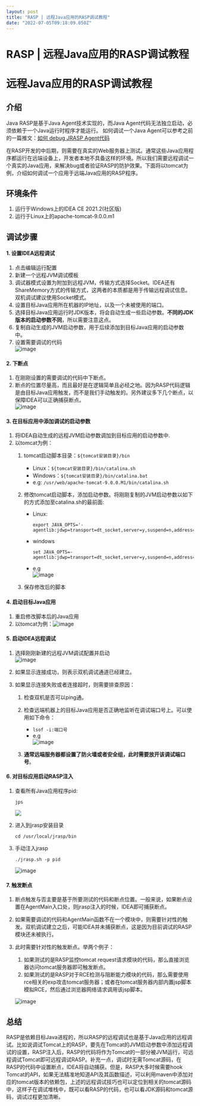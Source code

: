 ```yaml
---
layout: post
title: "RASP | 远程Java应用的RASP调试教程"
date: "2022-07-05T09:18:09.050Z"
---
```

RASP | 远程Java应用的RASP调试教程
========================

远程Java应用的RASP调试教程
=================

介绍
--

Java RASP是基于Java Agent技术实现的，而Java Agent代码无法独立启动，必须依赖于一个Java运行时程序才能运行。 如何调试一个Java Agent可以参考之前的一篇推文：[如何 debug JRASP Agent代码](https://mp.weixin.qq.com/s/Sj4T15BAcgymx7Yt15bGug)

在RASP开发的中后期，则需要在真实的Web服务器上测试。通常这些Java应用程序都运行在远端设备上，开发者本地不具备这样的环境。所以我们需要远程调试一个真实的Java应用，来解决bug或者验证RASP的防护效果。下面将以tomcat为例，介绍如何调试一个应用于远端Java应用的RASP程序。

环境条件
----

1.  运行于Windows上的IDEA CE 2021.2(社区版)
2.  运行于Linux上的apache-tomcat-9.0.0.m1

调试步骤
----

#### 1\. 设置IDEA远程调试

1.  点击编辑运行配置
2.  新建一个远程JVM调试模板
3.  调试器模式设置为附加到远程JVM，传输方式选择Socket。IDEA还有ShareMemory方式的传输方式，这两者的本质都是用于传输远程调试信息。双机调试建议使用Socket模式。
4.  设置目标Java应用所在机器的IP地址，以及一个未被使用的端口。
5.  选择目标Java应用运行时JDK版本，将会自动生成一些启动参数。**不同的JDK版本的启动参数不同**，所以需要注意这点。
6.  复制自动生成的JVM启动参数，用于后续添加到目标Java应用的启动参数中。
7.  设置需要调试的代码  
    ![image](https://img2022.cnblogs.com/blog/1105753/202207/1105753-20220705152449147-176715672.png)

#### 2\. 下断点

1.  在刚刚设置的需要调试的代码中下断点。
2.  断点的位置尽量高，而且最好是在逻辑简单且必经之地。因为RASP代码逻辑是由目标Java应用触发，而不是我们手动触发的。另外建议多下几个断点，以保障IDEA可以正确捕获断点。  
    ![image](https://img2022.cnblogs.com/blog/1105753/202207/1105753-20220705152507524-1097641926.png)

#### 3\. 在目标应用中添加调试的启动参数

1.  将IDEA自动生成的远程JVM启动参数调加到目标应用的启动参数中.
2.  以tomcat为例：
    1.  tomcat启动脚本目录：`${tomcat安装目录}/bin`
        
        *   Linux：`${tomcat安装目录}/bin/catalina.sh`
        *   Windows：`${tomcat安装目录}/bin/catalina.bat`
        *   e.g: `/usr/web/apache-tomcat-9.0.0.M1/bin/catalina.sh`
    2.  修改tomcat启动脚本，添加启动参数。将刚刚复制的JVM启动参数以如下的方式添加至catalina.sh的最前面:
        
        *   Linux:
            
                export JAVA_OPTS='-agentlib:jdwp=transport=dt_socket,server=y,suspend=n,address=5005'
                
            
        *   windows
            
                set JAVA_OPTS=-agentlib:jdwp=transport=dt_socket,server=y,suspend=n,address=5005
                
            
        *   e.g  
            ![image](https://img2022.cnblogs.com/blog/1105753/202207/1105753-20220705152629852-1370192847.png)
            
    3.  保存修改后的脚本
        

#### 4\. 启动目标Java应用

1.  重启修改脚本后的Java应用
2.  以tomcat为例：![image](https://img2022.cnblogs.com/blog/1105753/202207/1105753-20220705152618200-1819360477.png)

#### 5\. 启动IDEA远程调试

1.  选择刚刚新建的远程JVM调试配置并启动  
    ![image](https://img2022.cnblogs.com/blog/1105753/202207/1105753-20220705152530538-1170429857.png)
    
2.  如果显示连接成功，则表示双机调试通道已经建立。
    
3.  如果显示连接失败或者连接超时，则需要排查原因：
    
    1.  检查双机是否可以ping通。
        
    2.  检查远端机器上的目标Java应用是否正确地监听在调试端口号上。可以使用如下命令：
        
        *   `lsof -i:端口号`
        *   e.g  
            ![image](https://img2022.cnblogs.com/blog/1105753/202207/1105753-20220705152545755-1637211910.png)
    3.  **通常远端服务器都设置了防火墙或者安全组，此时需要放开该调试端口号**。
        

#### 6\. 对目标应用启动RASP注入

1.  查看所有Java应用程序pid:
    
        jps
        
    
    ![](jps.png)
    
2.  进入到jrasp安装目录
    
        cd /usr/local/jrasp/bin
        
    
3.  手动注入jrasp
    
        ./jrasp.sh -p pid
        
    
    ![image](https://img2022.cnblogs.com/blog/1105753/202207/1105753-20220705152717923-387433455.png)
    

#### 7\. 触发断点

1.  断点触发与否主要是基于所要测试的代码和断点位置。一般来说，如果断点设置在AgentMain入口处，则jrasp注入的时候，IDEA即可捕获断点。
    
2.  如果需要调试的代码和AgentMain函数不在一个模块中，则需要针对性的触发。双机调试建立之后，可能IDEA并未捕获断点，这是因为目前调试的RASP模块还未被执行。
    
3.  此时需要针对性的触发断点。举两个例子：
    
    1.  如果测试的是RASP监控tomcat request请求模块的代码，那么直接浏览器访问tomcat服务器即可触发断点。
    2.  如果测试的是RASP对于RCE检测与阻断能力模块的代码，那么需要使用rce相关的exp攻击tomcat服务器；或者在tomcat服务器内部内置jsp脚本模拟RCE，然后通过浏览器网络请求调用该jsp脚本。
    
    ![image](https://img2022.cnblogs.com/blog/1105753/202207/1105753-20220705152705056-881989158.png)
    

总结
--

RASP是依赖目标Java进程的，所以RASP的远程调试也是基于Java应用的远程调试。比如说调试Tomcat上的RASP，要先在Tomcat的JVM启动参数中添加远程调试的设置，RASP注入后，RASP的代码将作为Tomcat的一部分被JVM运行，可远程调试Tomcat即可远程调试RASP。补充一点，调试时无需Tomcat源码，在RASP的代码中设置断点，IDEA将自动捕获。但是，RASP大多时候需要hook Tomcat的API，如果无法精准地知道API及其函数描述，可以利用maven中添加对应的tomcat版本的依赖包，上述的远程调试技巧也可以定位到相关的tomcat源码中，这样子在调试堆栈中，既可以看RASP的代码，也可以看JDK源码和tomcat源码，调试过程更加清晰。